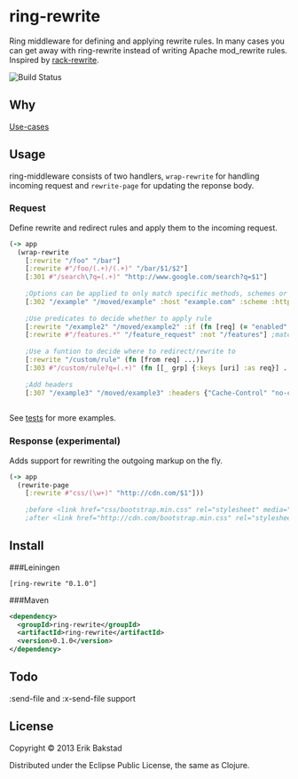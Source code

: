# ring-rewrite

Ring middleware for defining and applying rewrite rules. In many cases you can get away with ring-rewrite instead of writing Apache mod_rewrite rules. Inspired by [rack-rewrite](https://github.com/jtrupiano/rack-rewrite).

![Build Status](https://travis-ci.org/ebaxt/ring-rewrite.png)

## Why

[Use-cases](https://github.com/jtrupiano/rack-rewrite#use-cases)

## Usage

ring-middleware consists of two handlers, `wrap-rewrite` for handling incoming request and `rewrite-page` for updating the reponse body.

### Request

Define rewrite and redirect rules and apply them to the incoming request.

```clojure
(-> app
  (wrap-rewrite
    [:rewrite "/foo" "/bar"]
    [:rewrite #"/foo/(.+)/(.+)" "/bar/$1/$2"]
    [:301 #"/search\?q=(.+)" "http://www.google.com/search?q=$1"]  
    
    ;Options can be applied to only match specific methods, schemes or hosts
    [:302 "/example" "/moved/example" :host "example.com" :scheme :https :method :get]   
    
    ;Use predicates to decide whether to apply rule
    [:rewrite "/example2" "/moved/example2" :if (fn [req] (= "enabled" (System/getProperty "rewrites")))]
    [:rewrite #"/features.*" "/feature_request" :not "/features"] ;match /features.xml not /features
    
    ;Use a funtion to decide where to redirect/rewrite to
    [:rewrite "/custom/rule" (fn [from req] ...)]
    [:303 #"/custom/rule?q=(.+)" (fn [[_ grp] {:keys [uri] :as req}] ...)]
    
    ;Add headers
    [:307 "/example3" "/moved/example3" :headers {"Cache-Control" "no-cache"}])
    
```

See [tests](https://github.com/ebaxt/ring-rewrite/blob/master/test/com/ebaxt/ring_rewrite_test.clj) for more examples.

### Response (experimental)

Adds support for rewriting the outgoing markup on the fly.

```clojure
(-> app
  (rewrite-page 
    [:rewrite #"css/(\w+)" "http://cdn.com/$1"]))
    
    ;before <link href="css/bootstrap.min.css" rel="stylesheet" media="screen">
    ;after <link href="http://cdn.com/bootstrap.min.css" rel="stylesheet" media="screen">
```

## Install

###Leiningen

    [ring-rewrite "0.1.0"]

###Maven

```xml
<dependency>
  <groupId>ring-rewrite</groupId>
  <artifactId>ring-rewrite</artifactId>
  <version>0.1.0</version>
</dependency>
```

## Todo

:send-file and :x-send-file support

## License

Copyright © 2013 Erik Bakstad

Distributed under the Eclipse Public License, the same as Clojure.
